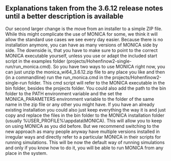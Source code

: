## Explanations taken from the 3.6.12 release notes until a better description is available

Our second larger change is the move from an installer to a simple ZIP file. While this might complicate the use of MONICA for some, we think it will allow the standard use cases we see every day easier. Because there is no installation anymore, you can have as many versions of MONICA side by side. The downside is, that you have to make sure to point to the correct MONICA executable yourself, unless you use or adapt the included start script in the examples folder (projects/Hohenfinow2-single-run/run_monica.cmd). So you have two ways to use MONICA right now, you can just unzip the monica_wi64_3.6.12.zip file to any place you like and then (in a commandline) run the run_monica.cmd in the projects/Hohenfinow2-single-run folder. This cmd script will refer to the MONICA executable in the bin folder, besides the projects folder. You could also add the path to the bin folder to the PATH environment variable and the set the MONICA_PARAMETERS environment variable to the folder of the same name in the zip file or any other you might have. If you have an already existing installation you could also just keep everything the way it is and just copy and replace the files in the bin folder to the MONICA installation folder (usually %USER_PROFILE%\appdata\MONICA). This will allow you to keep on using MONICA as you did before. But we recommend switching to the new approach as many people anyway have multiple versions installed in irregular ways and directly refer to a particular MONICA in their scripts for running simulations. This will be now the default way of running simulations and only if you know how to do it, you will be able to run MONICA from any place in the system.
